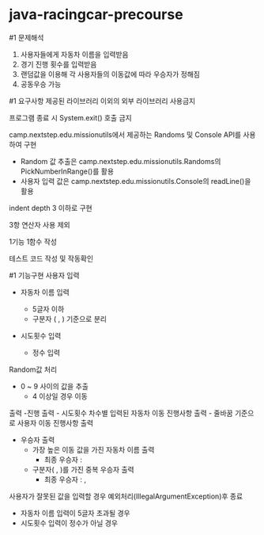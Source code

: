 # java-racingcar-precourse

#1 문제해석

1. 사용자들에게 자동차 이름을 입력받음
2. 경기 진행 횟수를 입력받음
3. 랜덤값을 이용해 각 사용자들의 이동값에 따라 우승자가 정해짐
4. 공동우승 가능

#1 요구사항
제공된 라이브러리 이외의 외부 라이브러리 사용금지 

프로그램 종료 시 System.exit() 호출 금지


camp.nextstep.edu.missionutils에서 제공하는 Randoms 및 Console API를 사용하여 구현
 - Random 값 추출은 camp.nextstep.edu.missionutils.Randoms의 PickNumberInRange()를 활용
 - 사용자 입력 값은 camp.nextstep.edu.missionutils.Console의 readLine()을 활용

indent depth 3 이하로 구현


3항 연산자 사용 제외


1기능 1함수 작성


테스트 코드 작성 및 작동확인

#1 기능구현
사용자 입력 
  - 자동차 이름 입력
    - 5글자 이하
    - 구분자 ( , ) 기준으로 분리
      
  - 시도횟수 입력
    - 정수 입력
      
Random값 처리
  - 0 ~ 9 사이의 값을 추출
    - 4 이상일 경우 이동

출력
  -진행 출력
    - 시도횟수 차수별 입력된 자동차 이동 진행사항 출력 
      - 줄바꿈 기준으로 사용자 이동 진행사항 출력
    
  - 우승자 출력 
    - 가장 높은 이동 값을 가진 자동차 이름 출력
      - 최종 우승자 : <String> 
    - 구분자( , )를 가진 중복 우승자 출력
      - 최종 우승자 : <String> , <String>
    
사용자가 잘못된 값을 입력할 경우 예외처리(IllegalArgumentException)후 종료 
  - 자동차 이름 입력이 5글자 초과될 경우
  - 시도횟수 입력이 정수가 아닐 경우
